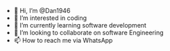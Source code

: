 - 👋 Hi, I’m @Dan1946
- 👀 I’m interested in coding 
- 🌱 I’m currently learning software development 
- 💞️ I’m looking to collaborate on software Engineering 
- 📫 How to reach me via WhatsApp 

<!---
Dan1946/Dan1946 is a ✨ special ✨ repository because its `README.md` (this file) appears on your GitHub profile.
You can click the Preview link to take a look at your changes.
--->
